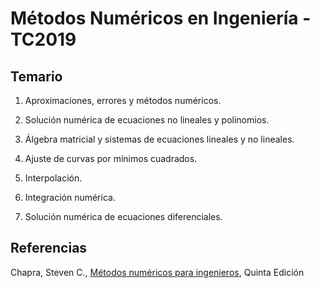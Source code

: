 # Métodos Numéricos en Ingeniería - TC2019
## Temario
1. Aproximaciones, errores y métodos numéricos.

2. Solución numérica de ecuaciones no lineales y polinomios.

3. Álgebra matricial y sistemas de ecuaciones lineales y no lineales.

4. Ajuste de curvas por mínimos cuadrados.

5. Interpolación.

6. Integración numérica.

7. Solución numérica de ecuaciones diferenciales.

## Referencias
Chapra, Steven C., [Métodos numéricos para ingenieros](http://curso.unach.mx/~rarceo/docs/Chapra.pdf), Quinta Edición
